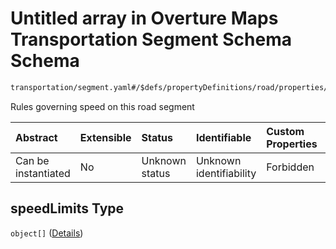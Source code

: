 # Untitled array in Overture Maps Transportation Segment Schema Schema

```txt
transportation/segment.yaml#/$defs/propertyDefinitions/road/properties/restrictions/properties/speedLimits
```

Rules governing speed on this road segment

| Abstract            | Extensible | Status         | Identifiable            | Custom Properties | Additional Properties | Access Restrictions | Defined In                                                                                                      |
| :------------------ | :--------- | :------------- | :---------------------- | :---------------- | :-------------------- | :------------------ | :-------------------------------------------------------------------------------------------------------------- |
| Can be instantiated | No         | Unknown status | Unknown identifiability | Forbidden         | Allowed               | none                | [segment.yaml\*](../../../../../../../tmp/jsonschema/schema/transportation/segment.yaml "open original schema") |

## speedLimits Type

`object[]` ([Details](segment-defs-propertydefinitions-road-properties-restrictions-properties-speedlimits-items.md))
